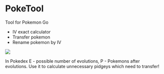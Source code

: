 # PokeTool
Tool for Pokemon Go

* IV exact calculator
* Transfer pokemon
* Rename pokemon by IV

![](https://i.imgur.com/PBZgkJK.png)

In Pokedex E - possible number of evolutions, P - Pokemons after evolutions. Use it to calculate unnecessary pidgeys which need to transfer!
